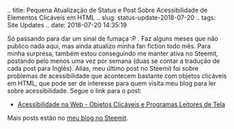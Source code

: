 .. title: Pequena Atualização de Status e Post Sobre Acessibilidade de Elementos Clicáveis em HTML
.. slug: status-update-2018-07-20
.. tags: Site Updates
.. date: 2018-07-20 14:35:19

Só passando para dar um sinal de fumaça :P . Faz alguns meses que não publico nada aqui, mas ainda atualizo minha fan fiction todo mês. Para minha surpresa, também estou conseguindo me manter ativa no Steemit, postando pelo menos uma vez por semana (duas se contar a tradução de cada post para Inglês). Aliás, meu último post no Steemit foi sobre problemas de acessibilidade que acontecem bastante com objetos clicáveis em HTML, que pode ser de interesse para quem visita meu blog para ler sobre acessibilidade. Segue o link para o post:

* [Acessibilidade na Web - Objetos Clicáveis e Programas Leitores de Tela](https://steemit.com/pt/@aiyumi/acessibilidade-na-web-objetos-clicaveis-e-programas-leitores-de-tela)

Mais posts estão no [meu blog no Steemit](https://steemit.com/@aiyumi).
